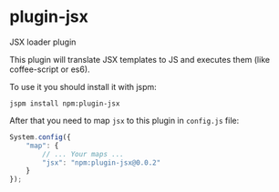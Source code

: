 plugin-jsx
===========

JSX loader plugin

This plugin will translate JSX templates to JS and executes them (like coffee-script or es6).

To use it you should install it with jspm:

```
jspm install npm:plugin-jsx
```

After that you need to map `jsx` to this plugin in `config.js` file:

```js
System.config({
	"map": {
		// ... Your maps ...
		"jsx": "npm:plugin-jsx@0.0.2"
	}
});
```
